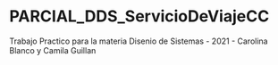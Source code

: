 # PARCIAL_DDS_ServicioDeViajeCC
Trabajo Practico para la materia Disenio de Sistemas - 2021 - Carolina Blanco y Camila Guillan
